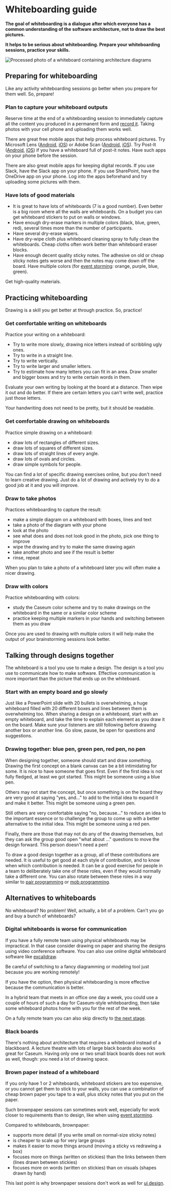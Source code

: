 # Whiteboarding guide

**The goal of whiteboarding is a dialogue after which everyone has a common understanding of the software architecture, not to draw the best pictures.**

**It helps to be serious about whiteboarding. Prepare your whiteboarding sessions, practice your skills.**

![Processed photo of a whiteboard containing architecture diagrams](whiteboarding-example.jpg)

## Preparing for whiteboarding

Like any activity whiteboarding sessions go better when you prepare for them well. So, prepare!

### Plan to capture your whiteboard outputs

Reserve time at the end of a whiteboarding session to immediately capture all the content you produced in a permanent form and [record it](records.md). Taking photos with your cell phone and uploading them works well.

There are great free mobile apps that help process whiteboard pictures. Try Microsoft Lens ([Android](https://play.google.com/store/apps/details?id=com.microsoft.office.officelens), [iOS](https://apps.apple.com/us/app/office-lens/id975925059)) or Adobe Scan ([Android](https://play.google.com/store/apps/details?id=com.adobe.scan.android), [iOS](https://apps.apple.com/us/app/adobe-scan-pdf-ocr-scanner/id1199564834)). Try Post-It ([Android](https://apps.apple.com/us/app/post-it/id920127738), [iOS](https://play.google.com/store/apps/details?id=com.mmm.postit)) if you have a whiteboard full of post-it notes. Have such apps on your phone before the session.

There are also great mobile apps for keeping digital records. If you use Slack, have the Slack app on your phone. If you use SharePoint, have the OneDrive app on your phone. Log into the apps beforehand and try uploading some pictures with them.

### Have lots of good materials

* It is great to have lots of whiteboards (7 is a good number). Even better is a big room where all the walls are whiteboards. On a budget you can get whiteboard stickers to put on walls or windows.
* Have enough dry-erase markers in multiple colors (black, blue, green, red), several times more than the number of participants.
* Have several dry-erase wipers.
* Have dry-wipe cloth plus whiteboard cleaning spray to fully clean the whiteboards. Cheap cloths often work better than whiteboard eraser blocks.
* Have enough decent quality sticky notes. The adhesive on old or cheap sticky notes gets worse and then the notes may come down off the board. Have multiple colors (for [event storming](../events/event-storming.md): orange, purple, blue, green).

Get high-quality materials.

## Practicing whiteboarding

Drawing is a skill you get better at through practice. So, practice!

### Get comfortable writing on whiteboards

Practice your writing on a whiteboard:
* Try to write more slowly, drawing nice letters instead of scribbling ugly ones.
* Try to write in a straight line.
* Try to write vertically.
* Try to write larger and smaller letters.
* Try to estimate how many letters you can fit in an area. Draw smaller and bigger boxes and try to write certain words in them.

Evaluate your own writing by looking at the board at a distance. Then wipe it out and do better. If there are certain letters you can't write well, practice just those letters.

Your handwriting does not need to be pretty, but it should be readable.

### Get comfortable drawing on whiteboards

Practice simple drawing on a whiteboard:
* draw lots of rectangles of different sizes.
* draw lots of squares of different sizes.
* draw lots of straight lines of every angle.
* draw lots of ovals and circles.
* draw simple symbols for people.

You can find a lot of specific drawing exercises online, but you don't need to learn creative drawing. Just do a lot of drawing and actively try to do a good job at it and you will improve.

### Draw to take photos

Practices whiteboarding to capture the result:
* make a simple diagram on a whiteboard with boxes, lines and text
* take a photo of the diagram with your phone
* look at the photo
* see what does and does not look good in the photo, pick one thing to improve
* wipe the drawing and try to make the same drawing again
* take another photo and see if the result is better
* rinse, repeat

When you plan to take a photo of a whiteboard later you will often make a nicer drawing.

### Draw with colors

Practice whiteboarding with colors:
* study the Caseum color scheme and try to make drawings on the whiteboard in the same or a similar color scheme
* practice keeping multiple markers in your hands and switching between them as you draw

Once you are used to drawing with multiple colors it will help make the output of your brainstorming sessions look better.

## Talking through designs together

The whiteboard is a tool you use to make a design. The design is a tool you use to communicate how to make software. Effective communication is more important than the picture that ends up on the whiteboard.

### Start with an empty board and go slowly

Just like a PowerPoint slide with 20 bullets is overwhelming, a huge whiteboard filled with 20 different boxes and lines between them is overwhelming too. When sharing a design on a whiteboard, start with an empty whiteboard, and take the time to explain each element as you draw it on the board. Make sure your listeners are still following before drawing another box or another line. Go slow, pause, be open for questions and suggestions.

### Drawing together: blue pen, green pen, red pen, no pen

When designing together, someone should start and draw _something_. Drawing the first concept on a blank canvas can be a bit intimidating for some. It is nice to have someone that goes first. Even if the first idea is not fully fledged, at least we got started. This might be someone using a blue pen.

Others may not start the concept, but once something is on the board they are very good at saying "yes, and..." to add to the initial idea to expand it and make it better. This might be someone using a green pen.

Still others are very comfortable saying "no, because..." to reduce an idea to the important essence or to challenge the group to come up with a better alternative to the initial idea. This might be someone using a red pen.

Finally, there are those that may not do any of the drawing themselves, but they can ask the group good open "what about ..." questions to move the design forward. This person doesn't need a pen!

To draw a good design together as a group, all of these contributions are needed. It is useful to get good at each style of contribution, and to know when which contribution is needed. It can be a good exercise for people in a team to deliberately take one of these roles, even if they would normally take a different one. You can also rotate between these roles in a way similar to [pair programming](https://www.agilealliance.org/glossary/pairing/) or [mob programming](https://www.agilealliance.org/glossary/mob-programming/).

## Alternatives to whiteboards

No whiteboard? No problem! Well, actually, a bit of a problem. Can't you go and buy a bunch of whiteboards?

### Digital whiteboards is worse for communication

If you have a fully remote team using physical whiteboards may be impractical. In that case consider drawing on paper and sharing the designs using video conference software. You can also use online digital whiteboard software like [excalidraw](https://excalidraw.com/).

Be careful of switching to a fancy diagramming or modeling tool just because you are working remotely!

If you have the option, then physical whiteboarding is more effective because the communication is better.

In a hybrid team that meets in an office one day a week, you could use a couple of hours of such a day for Caseum-style whiteboarding, then take some whiteboard photos home with you for the rest of the week.

On a fully remote team you can also skip directly to [the next stage](stages.md).

### Black boards

There's nothing about architecture that requires a whiteboard instead of a blackboard. A lecture theatre with lots of large black boards also works great for Caseum. Having only one or two small black boards does not work as well, though: you need a lot of drawing space.

### Brown paper instead of a whiteboard

If you only have 1 or 2 whiteboards, whiteboard stickers are too expensive, or you cannot get them to stick to your walls, you can use a combination of cheap brown paper you tape to a wall, plus sticky notes that you put on the paper.

Such brownpaper sessions can sometimes work well, especially for work closer to requirements than to design, like when using [event storming](../events/event-storming.md).

Compared to whiteboards, brownpaper:

* supports more detail (if you write small on normal-size sticky notes)
* is cheaper to scale up for very large groups
* makes it easier to move things around (moving a sticky vs redrawing a box)
* focuses more on things (written on stickies) than the links between them (lines drawn between stickies)
* focuses more on words (written on stickies) than on visuals (shapes drawn by hand)

This last point is why brownpaper sessions don't work as well for [ui design](../ui/ui-whiteboarding.md).
